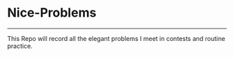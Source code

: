 # Nice-Problems
---  
This Repo will record all the elegant problems I meet in contests and routine practice.
